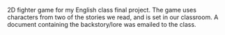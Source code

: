 2D fighter game for my English class final project. The game uses characters from two of the stories we read, and is set in our classroom. A document containing the backstory/lore was emailed to the class.
